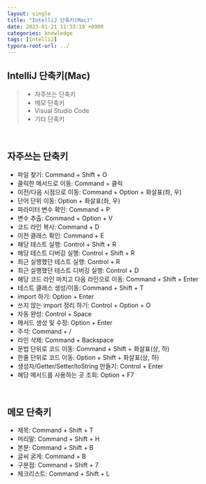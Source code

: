 ```yaml
---
layout: single
title: "IntelliJ 단축키(Mac)"
date: 2023-01-21 11:33:19 +0900
categories: knowledge
tags: [IntelliJ]
typora-root-url: ../
---
```


## IntelliJ 단축키(Mac)
> - 자주쓰는 단축키
> - 메모 단축키
> - Visual Studio Code
> - 기타 단축키

<br>

## 자주쓰는 단축키

- 파일 찾기: Command + Shift + O
- 클릭한 메서드로 이동: Command + 클릭
- 이전/다음 시점으로 이동: Command + Option + 화살표(좌, 우)
- 단어 단위 이동: Option + 화살표(좌, 우)
- 파라미터 변수 확인: Command + P
- 변수 추출: Command + Option + V
- 코드 라인 복사: Command + D
- 이전 클래스 확인: Command + E
- 해당 테스트 실행: Control + Shift + R
- 해당 테스트 디버깅 실행: Control + Shift + R
- 최근 실행했던 테스트 실행: Control + R
- 최근 실행했던 테스트 디버깅 실행: Control + D
- 해당 코드 라인 마치고 다음 라인으로 이동: Command + Shift + Enter
- 테스트 클래스 생성/이동: Command + Shift + T
- import 하기: Option + Enter
- 쓰지 않는 import 정리 하기: Control + Option + O
- 자동 완성: Control + Space
- 메서드 생성 및 수정: Option + Enter
- 주석: Command + /
- 라인 삭제: Command + Backspace
- 문법 단위로 코드 이동: Command + Shift + 화살표(상, 하)
- 한줄 단위로 코드 이동: Option + Shift + 화살표(상, 하)
- 생성자/Getter/Setter/toString 만들기: Control + Enter
- 해당 메서드를 사용하는 곳 조회: Option + F7

<br>

## 메모 단축키

- 제목: Command + Shift + T
- 머리말: Command + Shift + H
- 본문: Command + Shift + B
- 글씨 굵게: Command + B
- 구분점: Command + Shift + 7
- 체크리스트: Command + Shift + L

<br>

